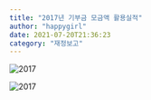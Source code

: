 ```yaml
---
title: "2017년 기부금 모금액 활용실적"
author: "happygirl"
date: 2021-07-20T21:36:23
category: "재정보고"
---
```


![2017](/files/attach/images/33114/659/034/b56508102d30e26851a75ebfce92cbe2.jpg)

![2017](/files/attach/images/33114/659/034/98f00b07425c538569a52ef24d6395da.jpg)
